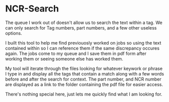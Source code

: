 # NCR-Search

The queue I work out of doesn't allow us to search the text within a tag. We can only search for Tag numbers, part numbers, and a few other useless options.

I built this tool to help me find previouosly worked on jobs so using the text contained within so I can reference them if the same discrepancy occures again. The jobs come to my queue and I save them in pdf form after working them or seeing someone else has worked them. 

My tool will iterate through the files looking for whatever keywork or phrase I type in and display all the tags that contain a match along with a few words before and after the search for context. The part number, and NCR number are displayed as a link to the folder containing the pdf file for easier access. 

There's nothing special here, just lets me quickly find what I am looking for.
